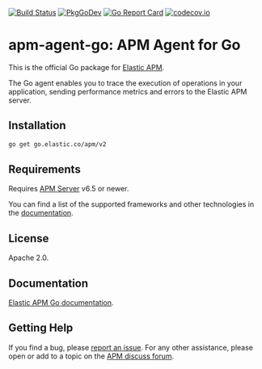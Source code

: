 [![Build Status](https://github.com/elastic/apm-agent-go/actions/workflows/ci.yml/badge.svg)](https://github.com/elastic/apm-agent-go/actions/workflows/ci.yml)
[![PkgGoDev](https://pkg.go.dev/badge/go.elastic.co/apm/v2)](https://pkg.go.dev/go.elastic.co/apm/v2)
[![Go Report Card](https://goreportcard.com/badge/go.elastic.co/apm/v2)](https://goreportcard.com/report/go.elastic.co/apm/v2)
[![codecov.io](https://codecov.io/github/elastic/apm-agent-go/coverage.svg?branch=main)](https://codecov.io/github/elastic/apm-agent-go?branch=main)

# apm-agent-go: APM Agent for Go

This is the official Go package for [Elastic APM](https://www.elastic.co/solutions/apm).

The Go agent enables you to trace the execution of operations in your application,
sending performance metrics and errors to the Elastic APM server.

## Installation

```bash
go get go.elastic.co/apm/v2
```

## Requirements

Requires [APM Server](https://github.com/elastic/apm-server) v6.5 or newer.

You can find a list of the supported frameworks and other technologies in the
[documentation](https://www.elastic.co/guide/en/apm/agent/go/current/supported-tech.html).

## License

Apache 2.0.

## Documentation

[Elastic APM Go documentation](https://www.elastic.co/guide/en/apm/agent/go/current/index.html).

## Getting Help

If you find a bug, please [report an issue](https://github.com/elastic/apm-agent-go/issues).
For any other assistance, please open or add to a topic on the [APM discuss forum](https://discuss.elastic.co/c/apm).
